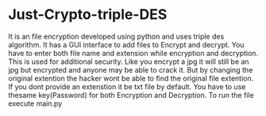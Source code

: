 # Just-Crypto-triple-DES
It is an file encryption developed using python and uses triple des algorithm.
It has a GUI interface to add files to Encrypt and decrypt.
You have to enter both file name and extension while encryption and decryption. 
This is used for additional security. Like you encrypt a jpg it will still be an jpg but encrypted and anyone may be able to crack it. 
But by changing the original extention the hacker wont be able to find the original file extention. If you dont provide an extenstion it be txt file by default.
You have to use thesame key(Password) for both Encryption and Decryption. 
To run the file execute main.py
